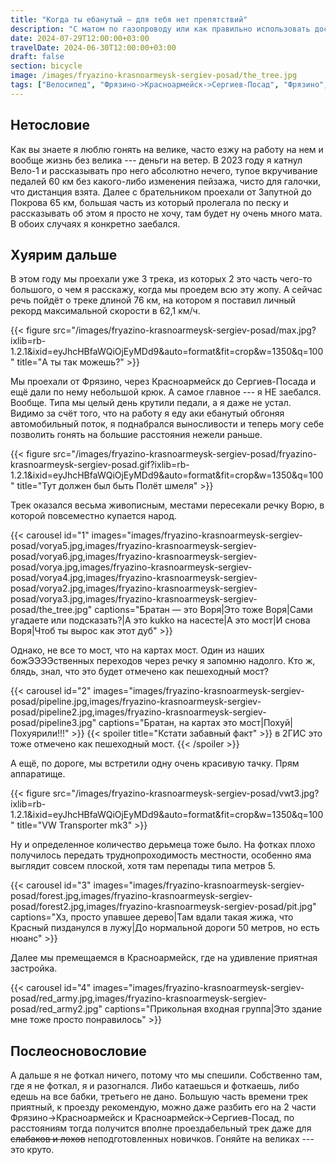 ```yaml
---
title: "Когда ты ебанутый — для тебя нет препятствий"
description: "С матом по газопроводу или как правильно использовать доступную сельскую среду"
date: 2024-07-29T12:00:00+03:00
travelDate: 2024-06-30T12:00:00+03:00
draft: false
section: bicycle
image: /images/fryazino-krasnoarmeysk-sergiev-posad/the_tree.jpg
tags: ["Велосипед", "Фрязино->Красноармейск->Сергиев-Посад", "Фрязино", "Красноармейск", "Сергиев-Посад", "Мнение"]
---
```

## Нетословие

Как вы знаете я люблю гонять на велике, часто езжу на работу на нем и вообще жизнь без велика --- деньги на ветер. В 2023 году я катнул Вело-1 и рассказывать про него абсолютно нечего, тупое вкручивание педалей 60 км без какого-либо изменения пейзажа, чисто для галочки, что дистанция взята. Далее с брательником проехали от Запутной до Покрова 65 км, большая часть из который пролегала по песку и рассказывать об этом я просто не хочу, там будет ну очень много мата. В обоих случаях я конкретно заебался.

## Хуярим дальше

В этом году мы проехали уже 3 трека, из которых 2 это часть чего-то большого, о чем я расскажу, когда мы проедем всю эту жопу. А сейчас речь пойдёт о треке длиной 76 км, на котором я поставил личный рекорд максимальной скорости в 62,1 км/ч. 

{{< figure src="/images/fryazino-krasnoarmeysk-sergiev-posad/max.jpg?ixlib=rb-1.2.1&ixid=eyJhcHBfaWQiOjEyMDd9&auto=format&fit=crop&w=1350&q=100" title="А ты так можешь?" >}}

Мы проехали от Фрязино, через Красноармейск до Сергиев-Посада и ещё дали по нему небольшой крюк. А самое главное --- я НЕ заебался. Вообще. Типа мы целый день крутили педали, а я даже не устал. Видимо за счёт того, что на работу я еду аки ебанутый обгоняя автомобильный поток, я поднабрался выносливости и теперь могу себе позволить гонять на большие расстояния нежели раньше.

{{< figure src="/images/fryazino-krasnoarmeysk-sergiev-posad/fryazino-krasnoarmeysk-sergiev-posad.gif?ixlib=rb-1.2.1&ixid=eyJhcHBfaWQiOjEyMDd9&auto=format&fit=crop&w=1350&q=100" title="Тут должен был быть Полёт шмеля" >}}

Трек оказался весьма живописным, местами пересекали речку Ворю, в которой повсеместно купается народ. 

{{< carousel id="1" images="images/fryazino-krasnoarmeysk-sergiev-posad/vorya5.jpg,images/fryazino-krasnoarmeysk-sergiev-posad/vorya6.jpg,images/fryazino-krasnoarmeysk-sergiev-posad/vorya.jpg,images/fryazino-krasnoarmeysk-sergiev-posad/vorya4.jpg,images/fryazino-krasnoarmeysk-sergiev-posad/vorya2.jpg,images/fryazino-krasnoarmeysk-sergiev-posad/vorya3.jpg,images/fryazino-krasnoarmeysk-sergiev-posad/the_tree.jpg" captions="Братан — это Воря|Это тоже Воря|Сами угадаете или подсказать?|А это kukko на насесте|А это мост|И снова Воря|Чтоб ты вырос как этот дуб" >}}

Однако, не все то мост, что на картах мост. Один из наших божЭЭЭЭственных переходов через речку я запомню надолго. Кто ж, блядь, знал, что это будет отмечено как пешеходный мост? 

{{< carousel id="2" images="images/fryazino-krasnoarmeysk-sergiev-posad/pipeline.jpg,images/fryazino-krasnoarmeysk-sergiev-posad/pipeline2.jpg,images/fryazino-krasnoarmeysk-sergiev-posad/pipeline3.jpg" captions="Братан, на картах это мост|Похуй|Похуярили!!!" >}}
{{< spoiler title="Кстати забавный факт" >}} 
в 2ГИС это тоже отмечено как пешеходный мост.
{{< /spoiler >}}

А ещё, по дороге, мы встретили одну очень красивую тачку. Прям аппаратище.

{{< figure src="/images/fryazino-krasnoarmeysk-sergiev-posad/vwt3.jpg?ixlib=rb-1.2.1&ixid=eyJhcHBfaWQiOjEyMDd9&auto=format&fit=crop&w=1350&q=100" title="VW Transporter mk3" >}}

Ну и определенное количество дерьмеца тоже было. На фотках плохо получилось передать труднопроходимость местности, особенно яма выглядит совсем плоской, хотя там перепады типа метров 5.

{{< carousel id="3" images="images/fryazino-krasnoarmeysk-sergiev-posad/forest.jpg,images/fryazino-krasnoarmeysk-sergiev-posad/forest2.jpg,images/fryazino-krasnoarmeysk-sergiev-posad/pit.jpg" captions="Хз, просто упавшее дерево|Там вдали такая жижа, что Красный пизданулся в лужу|До нормальной дороги 50 метров, но есть нюанс" >}}

Далее мы премещаемся в Красноармейск, где на удивление приятная застройка.

{{< carousel id="4" images="images/fryazino-krasnoarmeysk-sergiev-posad/red_army.jpg,images/fryazino-krasnoarmeysk-sergiev-posad/red_army2.jpg" captions="Прикольная входная группа|Это здание мне тоже просто понравилось" >}}

## Послеосновословие

А дальше я не фоткал ничего, потому что мы спешили. Собственно там, где я не фоткал, я и разогнался. Либо катаешься и фоткаешь, либо едешь на все бабки, третьего не дано.	Большую часть времени трек приятный, к проезду рекомендую, можно даже разбить его на 2 части Фрязино->Красноармейск и Красноармейск->Сергиев-Посад, по расстояниям тогда получится вполне проездабельный трек даже для ~~слабаков и лохов~~ неподготовленных новичков. Гоняйте на великах --- это круто. 
